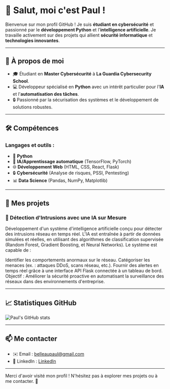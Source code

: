 # 👋 Salut, moi c'est Paul !

Bienvenue sur mon profil GitHub ! Je suis **étudiant en cybersécurité** et passionné par le **développement Python** et l'**intelligence artificielle**. Je travaille activement sur des projets qui allient **sécurité informatique** et **technologies innovantes**.

---

## 🚀 À propos de moi

- 🎓 Étudiant en **Master Cybersécurité** à **La Guardia Cybersecurity School**.
- 💻 Développeur spécialisé en **Python** avec un intérêt particulier pour l'**IA** et l'**automatisation des tâches**.
- 🔒 Passionné par la sécurisation des systèmes et le développement de solutions robustes.

---

## 🛠️ Compétences

### Langages et outils :
- 🐍 **Python**
- 🤖 **IA/Apprentissage automatique** (TensorFlow, PyTorch)
- 🌐 **Développement Web** (HTML, CSS, React, Flask)
- 🔒 **Cybersécurité** (Analyse de risques, PSSI, Pentesting)
- 📊 **Data Science** (Pandas, NumPy, Matplotlib)

---

## 🌟 Mes projets

### 🤖 Détection d'Intrusions avec une IA sur Mesure
Développement d'un système d'intelligence artificielle conçu pour détecter des intrusions réseau en temps réel. L'IA est entraînée à partir de données simulées et réelles, en utilisant des algorithmes de classification supervisée (Random Forest, Gradient Boosting, et Neural Networks).
Le système est capable de :

Identifier les comportements anormaux sur le réseau.
Catégoriser les menaces (ex. : attaques DDoS, scans réseau, etc.).
Fournir des alertes en temps réel grâce à une interface API Flask connectée à un tableau de bord.
Objectif : Améliorer la sécurité proactive en automatisant la surveillance des réseaux dans des environnements d'entreprise.

---

## 📈 Statistiques GitHub
![Paul's GitHub stats](https://github-readme-stats.vercel.app/api?username=zorafa&show_icons=true&theme=radical)

---

## 📫 Me contacter

- ✉️ Email : [belleaupaul@gmail.com](mailto:belleaupaul@gmail.com)
- 💼 LinkedIn : [LinkedIn](https://www.linkedin.com/in/paul-belleau/)
  
---

Merci d'avoir visité mon profil ! N'hésitez pas à explorer mes projets ou à me contacter. 🚀

